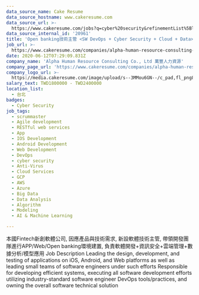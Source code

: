 ```yaml
---
data_source_name: Cake Resume
data_source_hostname: www.cakeresume.com
data_source_url: >-
  https://www.cakeresume.com/jobs?q=cyber%20security&refinementList%5Blang_name%5D%5B0%5D=English&refinementList%5Bsalary_type%5D=per_year&range%5Bsalary_range%5D%5Bmin%5D=1000000
data_source_internal_id: '20961'
title: 'Open banking技術主管 <SW DevOps + Cyber Security + Cloud + Data>(Fintech, 台北)'
job_url: >-
  https://www.cakeresume.com/companies/alpha-human-resource-consulting-co-ltd/jobs/commerce-manager-american-commodity-taipei
date: 2020-06-12T07:29:09.831Z
company_name: 'Alpha Human Resource Consulting Co., Ltd 萬豐人力資源'
company_page_url: 'https://www.cakeresume.com/companies/alpha-human-resource-consulting-co-ltd'
company_logo_url: >-
  https://media.cakeresume.com/image/upload/s--3MMou6GN--/c_pad,fl_png8,h_200,w_200/v1560482558/x3eymfkjvjbxlnnzw2el.png
salary_text: TWD1800000 - TWD2400000
location_list:
  - 台北
badges:
  - Cyber Security
job_tags:
  - scrummaster
  - Agile development
  - RESTful web services
  - App
  - IOS Development
  - Android Development
  - Web Development
  - DevOps
  - cyber security
  - Anti-Virus
  - Cloud Services
  - GCP
  - AWS
  - Azure
  - Big Data
  - Data Analysis
  - Algorithm
  - Modeling
  - AI & Machine Learning

---
```


本國Fintech新創軟體公司, 因應產品與技術需求, 新設軟體技術主管, 帶領開發團隊進行APP/Web/Open banking環境建置, 負責軟體開發+資訊安全+雲端管理+數據分析/模型應用 Job Description Leading the design, development, and testing of applications on iOS, Android, and Web platforms as well as leading small teams of software engineers under such efforts Responsible for developing efficient systems, executing all software development efforts utilizing industry-standard software engineer DevOps tools/practices, and owning the overall software technical solution